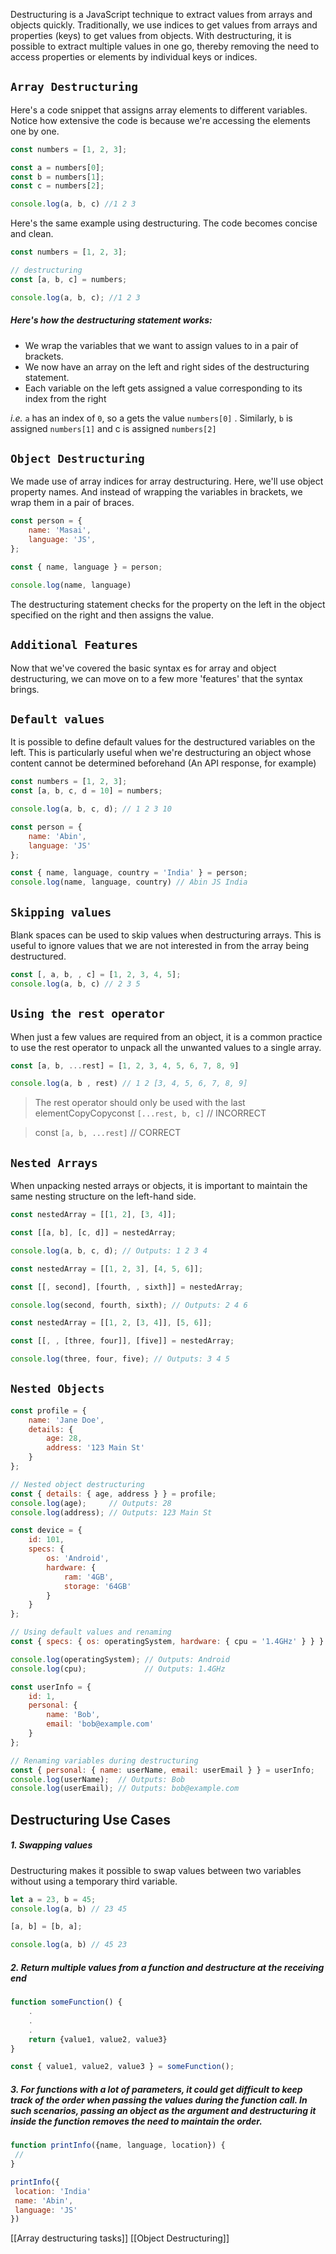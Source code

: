 Destructuring is a JavaScript technique to extract values from arrays and objects quickly. Traditionally, we use indices to get values from arrays and properties (keys) to get values from objects. With destructuring, it is possible to extract multiple values in one go, thereby removing the need to access properties or elements by individual keys or indices.

## `Array Destructuring`

Here's a code snippet that assigns array elements to different variables. Notice how extensive the code is because we're accessing the elements one by one.

```js
const numbers = [1, 2, 3];

const a = numbers[0];
const b = numbers[1];
const c = numbers[2];

console.log(a, b, c) //1 2 3
```

Here's the same example using destructuring. The code becomes concise and clean.

```js
const numbers = [1, 2, 3];

// destructuring
const [a, b, c] = numbers;

console.log(a, b, c); //1 2 3
```

##### Here's how the destructuring statement works:
- We wrap the variables that we want to assign values to in a pair of brackets.
- We now have an array on the left and right sides of the destructuring statement.
- Each variable on the left gets assigned a value corresponding to its index from the right

*i.e.* `a` has an index of `0`, so a gets the value `numbers[0]` . Similarly, `b` is assigned `numbers[1]` and c is assigned `numbers[2]`

## `Object Destructuring`

We made use of array indices for array destructuring. Here, we'll use object property names. And instead of wrapping the variables in brackets, we wrap them in a pair of braces.

```js
const person = {
    name: 'Masai',
    language: 'JS',
};

const { name, language } = person;

console.log(name, language) 
```

The destructuring statement checks for the property on the left in the object specified on the right and then assigns the value.


## `Additional Features`

Now that we've covered the basic syntax es for array and object destructuring, we can move on to a few more 'features' that the syntax brings.

## `Default values`

It is possible to define default values for the destructured variables on the left. This is particularly useful when we're destructuring an object whose content cannot be determined beforehand (An API response, for example)

```js
const numbers = [1, 2, 3];
const [a, b, c, d = 10] = numbers;

console.log(a, b, c, d); // 1 2 3 10
```

```js
const person = {
    name: 'Abin',
    language: 'JS'
};

const { name, language, country = 'India' } = person;
console.log(name, language, country) // Abin JS India
```

## `Skipping values`

Blank spaces can be used to skip values when destructuring arrays. This is useful to ignore values that we are not interested in from the array being destructured.

```js
const [, a, b, , c] = [1, 2, 3, 4, 5];
console.log(a, b, c) // 2 3 5
```

## `Using the rest operator`

When just a few values are required from an object, it is a common practice to use the rest operator to unpack all the unwanted values to a single array.

```js
const [a, b, ...rest] = [1, 2, 3, 4, 5, 6, 7, 8, 9]

console.log(a, b , rest) // 1 2 [3, 4, 5, 6, 7, 8, 9]
```

> The rest operator should only be used with the last elementCopyCopyconst `[...rest, b, c]` // INCORRECT

> const `[a, b, ...rest]` // CORRECT

## `Nested Arrays`

When unpacking nested arrays or objects, it is important to maintain the same nesting structure on the left-hand side.

```js
const nestedArray = [[1, 2], [3, 4]];

const [[a, b], [c, d]] = nestedArray;

console.log(a, b, c, d); // Outputs: 1 2 3 4
```

```js
const nestedArray = [[1, 2, 3], [4, 5, 6]];

const [[, second], [fourth, , sixth]] = nestedArray;

console.log(second, fourth, sixth); // Outputs: 2 4 6
```

```js
const nestedArray = [[1, 2, [3, 4]], [5, 6]];

const [[, , [three, four]], [five]] = nestedArray;

console.log(three, four, five); // Outputs: 3 4 5
```

## `Nested Objects`

```js
const profile = {
    name: 'Jane Doe',
    details: {
        age: 28,
        address: '123 Main St'
    }
};

// Nested object destructuring
const { details: { age, address } } = profile;
console.log(age);     // Outputs: 28
console.log(address); // Outputs: 123 Main St
```

```js
const device = {
    id: 101,
    specs: {
        os: 'Android',
        hardware: {
            ram: '4GB',
            storage: '64GB'
        }
    }
};

// Using default values and renaming
const { specs: { os: operatingSystem, hardware: { cpu = '1.4GHz' } } } = device;

console.log(operatingSystem); // Outputs: Android
console.log(cpu);             // Outputs: 1.4GHz
```

```js
const userInfo = {
    id: 1,
    personal: {
        name: 'Bob',
        email: 'bob@example.com'
    }
};

// Renaming variables during destructuring
const { personal: { name: userName, email: userEmail } } = userInfo;
console.log(userName);  // Outputs: Bob
console.log(userEmail); // Outputs: bob@example.com
```

## Destructuring Use Cases

##### 1. Swapping values
Destructuring makes it possible to swap values between two variables without using a temporary third variable.
```js
let a = 23, b = 45;
console.log(a, b) // 23 45

[a, b] = [b, a];

console.log(a, b) // 45 23
```

##### 2. Return multiple values from a function and destructure at the receiving end
```js
function someFunction() {
	.
	.
	.
	return {value1, value2, value3}
}

const { value1, value2, value3 } = someFunction();
```

##### 3. For functions with a lot of parameters, it could get difficult to keep track of the order when passing the values during the function call. In such scenarios, passing an object as the argument and destructuring it inside the function removes the need to maintain the order.
```js
function printInfo({name, language, location}) {
 //
}

printInfo({
 location: 'India'
 name: 'Abin',
 language: 'JS'
})
```

[[Array destructuring tasks]]
[[Object Destructuring]]
